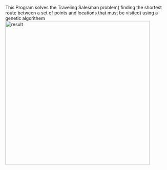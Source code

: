 This Program solves the Traveling Salesman problem( finding the shortest route between a set of points and locations that must be visited) using a genetic algorithem
<img src="assets/capture.png" alt="result" width="450"/>

